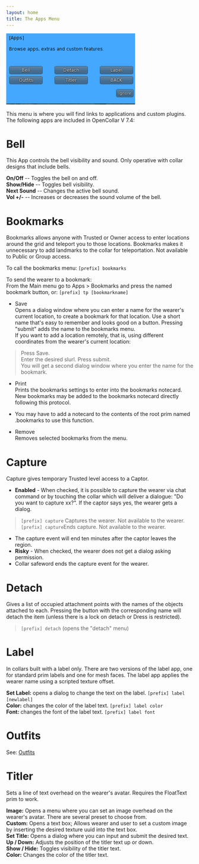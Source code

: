 ```yaml
---
layout: home
title: The Apps Menu
---
```

![](/static/Apps7-4.png)


This menu is where you will find links to applications and custom plugins.       
The following apps are included in OpenCollar V 7.4:

# Bell

This App controls the bell visibility and sound.  Only operative with collar designs that include bells.  

**On/Off** -- Toggles the bell on and off.   
**Show/Hide** -- Toggles bell visibility.   
**Next Sound** -- Changes the active bell sound.  
**Vol +/-** -- Increases or decreases the sound volume of the bell.

# Bookmarks
Bookmarks allows anyone with Trusted or Owner access to enter locations around the grid and teleport you to those locations.  Bookmarks makes it unnecessary to add landmarks to the collar for teleportation.  Not available to Public or Group access.

To call the bookmarks menu: `[prefix] bookmarks`  

To send the wearer to a bookmark:  
From the Main menu go to Apps > Bookmarks and press the named bookmark button, or: `[prefix] tp [bookmarkname]`   

- Save   
Opens a dialog window where you can enter a name for the wearer's current location, to create a bookmark for that location. Use a short name that's easy to remember and looks good on a button.  Pressing "submit" adds the name to the bookmarks menu.   
If you want to add a location remotely, that is, using different coordinates from the wearer's current location:  
> Press Save.     
Enter the desired slurl. Press submit.    
You will get a second dialog window where you enter the name for the bookmark.

- Print   
Prints the bookmarks settings to enter into the bookmarks notecard.  New bookmarks may be added to the bookmarks notecard directly following this protocol.  
* You may have to add a notecard to the contents of the root prim named .bookmarks to use this function.
- Remove   
Removes selected bookmarks from the menu.

# Capture

Capture gives temporary Trusted level access to a Captor.  
- **Enabled** - When checked, it is possible to capture the wearer via chat command or by touching the collar which will deliver a dialogue: "Do you want to capture xx?". If the captor says yes, the wearer gets a dialog.
> `[prefix] capture` Captures the wearer. Not available to the wearer.
>`[prefix] capture`Ends capture.  Not available to the wearer.
- The capture event will end ten minutes after the captor leaves the region.
- **Risky** - When checked, the wearer does not get a dialog asking permission.
- Collar safeword ends the capture event for the wearer.

# Detach  
Gives a list of occupied attachment points with the names of the objects attached to each. Pressing the button with the corresponding name will detach the item (unless there is a lock on detach or Dress is restricted).

> `[prefix] detach` (opens the "detach" menu)


# Label

In collars built with a label only.  There are two versions of the label app, one for standard prim labels and one for mesh faces.  The label app applies the wearer name using a scripted texture offset.  

**Set Label:** opens a dialog to change the text on the label.  `[prefix] label [newlabel]`   
**Color:** changes the color of the label text. `[prefix] label color`  
**Font:** changes the font of the label text. `[prefix] label font`  

# Outfits
See:  [Outfits](/Outfits)

# Titler

Sets a line of text overhead on the wearer's avatar.  Requires the FloatText prim to work.

**Image:** Opens a menu where you can set an image overhead on the wearer's avatar.  There are several preset to choose from.  
**Custom:** Opens a text box; Allows wearer and user to set a custom image by inserting the desired texture uuid into the text box.  
**Set Title:** Opens a dialog where you can input and submit the desired text.  
**Up / Down:** Adjusts the position of the titler text up or down.  
**Show / Hide:** Toggles visibility of the titler text.  
**Color:** Changes the color of the titler text.  
